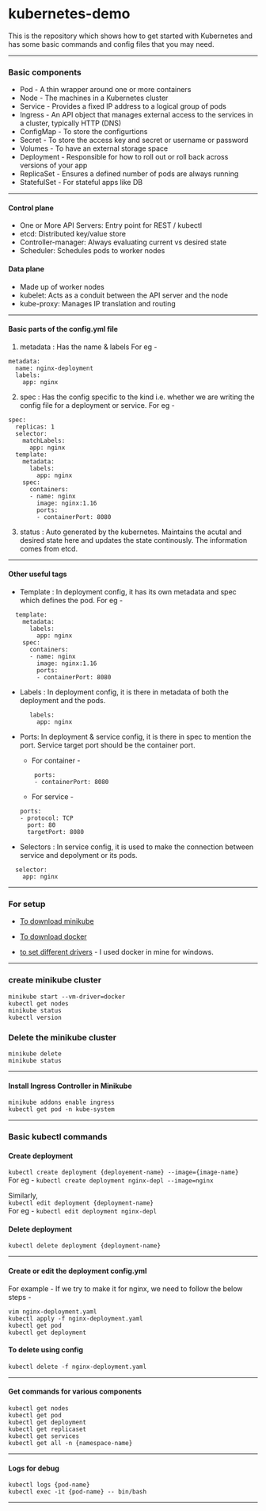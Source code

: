 # kubernetes-demo
This is the repository which shows how to get started with Kubernetes and has some basic commands and config files that you may need. 

---

### Basic components 
* Pod - A thin wrapper around one or more containers
* Node - The machines in a Kubernetes cluster 
* Service - Provides a fixed IP address to a logical group of pods
* Ingress - An API object that manages external access to the services in a cluster, typically HTTP (DNS)
* ConfigMap - To store the configurtions 
* Secret - To store the access key and secret or username or password
* Volumes - To have an external storage space
* Deployment - Responsible for how to roll out or roll back across versions of your app
* ReplicaSet - Ensures a defined number of pods are always running
* StatefulSet - For stateful apps like DB

---

#### Control plane 
* One or More API Servers: Entry point for REST / kubectl
* etcd: Distributed key/value store
* Controller-manager: Always evaluating current vs desired state
* Scheduler: Schedules pods to worker nodes

#### Data plane 
* Made up of worker nodes
* kubelet: Acts as a conduit between the API server and the node
* kube-proxy: Manages IP translation and routing

---

#### Basic parts of the config.yml file

1. metadata : Has the name & labels
For eg - 
```
metadata:
  name: nginx-deployment
  labels:
    app: nginx
```
2. spec : Has the config specific to the kind i.e. whether we are writing the config file for a deployment or service. 
For eg - 
```
spec:
  replicas: 1
  selector:
    matchLabels:
      app: nginx
  template:
    metadata:
      labels:
        app: nginx
    spec:
      containers:
      - name: nginx
        image: nginx:1.16
        ports:
        - containerPort: 8080

```
3. status : Auto generated by the kubernetes. Maintains the acutal and desired state here and updates the state continously. The information comes from etcd. 

---

#### Other useful tags
* Template : In deployment config, it has its own metadata and spec which defines the pod. 
For eg - 
```
  template:
    metadata:
      labels:
        app: nginx
    spec:
      containers:
      - name: nginx
        image: nginx:1.16
        ports:
        - containerPort: 8080
```
* Labels : In deployment config, it is there in metadata of both the deployment and the pods.
```
      labels:
        app: nginx
```
* Ports: In deployment & service config, it is there in spec to mention the port. Service target port should be the container port. <br/>
    * For container - 
    ```
        ports:
        - containerPort: 8080
    ```

    * For service - 
    ```
  ports:
    - protocol: TCP
      port: 80
      targetPort: 8080
    ```
* Selectors : In service config, it is used to make the connection between service and depolyment or its pods. 
```
  selector:
    app: nginx

```
---

### For setup

* [To download minikube](https://minikube.sigs.k8s.io/docs/start/)

* [To download  docker](https://hub.docker.com/editions/community/docker-ce-desktop-windows)

* [to set different drivers](https://minikube.sigs.k8s.io/docs/drivers/) - I used docker in mine for windows.

---

### create minikube cluster
``` 
minikube start --vm-driver=docker
kubectl get nodes
minikube status 
kubectl version
```
### Delete the minikube cluster
```
minikube delete
minikube status
```

---


#### Install Ingress Controller in Minikube

```
minikube addons enable ingress
kubectl get pod -n kube-system
```

---

### Basic kubectl commands 

#### Create deployment 

``` kubectl create deployment {deployement-name} --image={image-name} ``` <br/>
For eg -  ``` kubectl create deployment nginx-depl --image=nginx ```

Similarly, <br/>
``` kubectl edit deployment {deployment-name} ``` <br/>
For eg - ``` kubectl edit deployment nginx-depl ```

#### Delete deployment 
```
kubectl delete deployment {deployment-name}
```
--- 

#### Create or edit the deployment config.yml
For example - If we try to make it for nginx, we need to follow the below steps - 

``` 
vim nginx-deployment.yaml
kubectl apply -f nginx-deployment.yaml
kubectl get pod
kubectl get deployment
```

#### To delete using config

```
kubectl delete -f nginx-deployment.yaml
```
---

#### Get commands for various components 

```
kubectl get nodes
kubectl get pod
kubectl get deployment
kubectl get replicaset
kubectl get services
kubectl get all -n {namespace-name}
```
---

#### Logs for debug

```
kubectl logs {pod-name}
kubectl exec -it {pod-name} -- bin/bash
```
---
